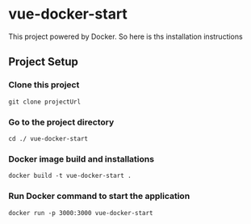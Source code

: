 # vue-docker-start

This project powered by Docker. So here is ths installation instructions

## Project Setup

### Clone this project
```
git clone projectUrl
```

### Go to the project directory

```
cd ./ vue-docker-start 
```

### Docker image build and installations

```
docker build -t vue-docker-start .
```

### Run Docker command to start the application

```
docker run -p 3000:3000 vue-docker-start
```

